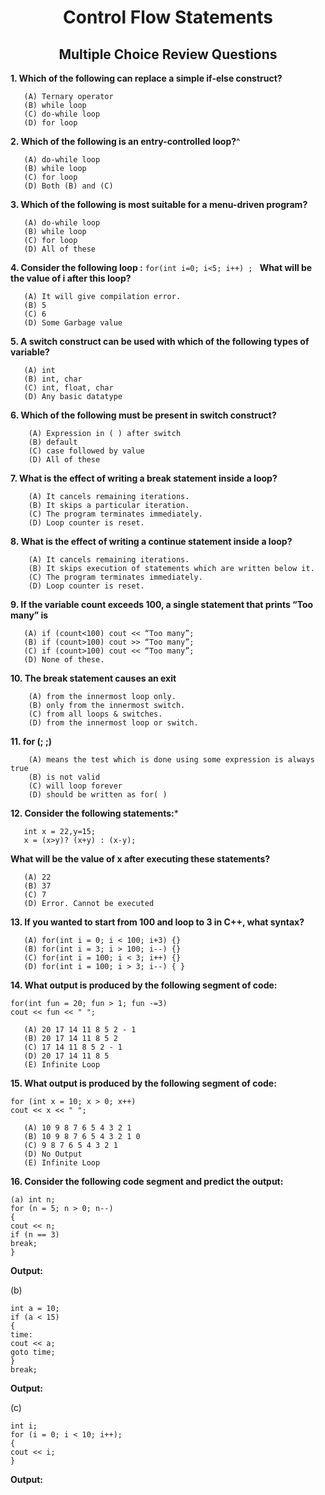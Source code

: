 <h1 style="text-align: center;">Control Flow Statements</h1>

<h2 style="text-align: center;">Multiple Choice Review Questions </h2>

**1. Which of the following can replace a simple if-else construct?**
```
   (A) Ternary operator
   (B) while loop
   (C) do-while loop
   (D) for loop
```
**2. Which of the following is an entry-controlled loop?**^
```
   (A) do-while loop
   (B) while loop
   (C) for loop
   (D) Both (B) and (C)
```
**3. Which of the following is most suitable for a menu-driven program?**
```
   (A) do-while loop
   (B) while loop
   (C) for loop
   (D) All of these
```

**4. Consider the following loop :**
    ```
    for(int i=0; i<5; i++) ; 
    ```
**What will be the value of i after this loop?**
```
   (A) It will give compilation error.
   (B) 5
   (C) 6
   (D) Some Garbage value
```

**5. A switch construct can be used with which of the following types of variable?**
```
   (A) int
   (B) int, char
   (C) int, float, char
   (D) Any basic datatype
```

**6. Which of the following must be present in switch construct?**
```
    (A) Expression in ( ) after switch
    (B) default
    (C) case followed by value
    (D) All of these
```

**7. What is the effect of writing a break statement inside a loop?**
```
    (A) It cancels remaining iterations.
    (B) It skips a particular iteration.
    (C) The program terminates immediately.
    (D) Loop counter is reset.
```

**8. What is the effect of writing a continue statement inside a loop?**
```
    (A) It cancels remaining iterations.
    (B) It skips execution of statements which are written below it.
    (C) The program terminates immediately.
    (D) Loop counter is reset.
```

**9. If the variable count exceeds 100, a single statement that prints “Too many” is**
```
   (A) if (count<100) cout << “Too many”;
   (B) if (count>100) cout >> “Too many”;
   (C) if (count>100) cout << “Too many”;
   (D) None of these.
```

**10. The break statement causes an exit**
```
    (A) from the innermost loop only.
    (B) only from the innermost switch.
    (C) from all loops & switches.
    (D) from the innermost loop or switch.
```

**11. for (; ;)**
```
    (A) means the test which is done using some expression is always true
    (B) is not valid
    (C) will loop forever
    (D) should be written as for( )
```

**12. Consider the following statements:***
```
   int x = 22,y=15;
   x = (x>y)? (x+y) : (x-y);
```

**What will be the value of x after executing these statements?**
```
   (A) 22
   (B) 37
   (C) 7
   (D) Error. Cannot be executed
```

**13. If you wanted to start from 100 and loop to 3 in C++, what syntax?**
```
   (A) for(int i = 0; i < 100; i+3) {}
   (B) for(int i = 3; i > 100; i--) {}
   (C) for(int i = 100; i < 3; i++) {}
   (D) for(int i = 100; i > 3; i--) { }
```

**14. What output is produced by the following segment of code:**
```
for(int fun = 20; fun > 1; fun -=3)
cout << fun << " ";
```
```
   (A) 20 17 14 11 8 5 2 - 1
   (B) 20 17 14 11 8 5 2
   (C) 17 14 11 8 5 2 - 1
   (D) 20 17 14 11 8 5
   (E) Infinite Loop
```

**15. What output is produced by the following segment of code:**
```
for (int x = 10; x > 0; x++)
cout << x << " ";
```
```
   (A) 10 9 8 7 6 5 4 3 2 1
   (B) 10 9 8 7 6 5 4 3 2 1 0
   (C) 9 8 7 6 5 4 3 2 1
   (D) No Output
   (E) Infinite Loop
```

**16. Consider the following code segment and predict the output:**
```
(a) int n;
for (n = 5; n > 0; n--)
{
cout << n;
if (n == 3)
break;
}
```
**Output:**

(b)
```
int a = 10;
if (a < 15)
{
time:
cout << a;
goto time;
}
break;
```
**Output:**

(c)
```
int i;
for (i = 0; i < 10; i++);
{
cout << i;
}
```
**Output:**


